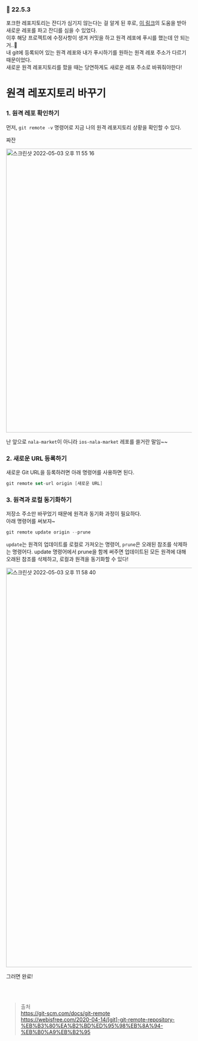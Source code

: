 ### 🔖 22.5.3

포크한 레포지토리는 잔디가 심기지 않는다는 걸 알게 된 후로, [이 링크](https://soranhan.tistory.com/11)의 도움을 받아 새로운 레포를 파고 잔디를 심을 수 있었다.  
이후 해당 프로젝트에 수정사항이 생겨 커밋을 하고 원격 레포에 푸시를 했는데 안 되는 거..🤨  
내 git에 등록되어 있는 원격 레포와 내가 푸시하기를 원하는 원격 레포 주소가 다르기 때문이었다.  
새로운 원격 레포지토리를 팠을 때는 당연하게도 새로운 레포 주소로 바꿔줘야한다!  


# 원격 레포지토리 바꾸기

### 1. 원격 레포 확인하기

먼저, `git remote -v` 명령어로 지금 나의 원격 레포지토리 상황을 확인할 수 있다.  

짜잔  

<img width="769" alt="스크린샷 2022-05-03 오후 11 55 16" src="https://user-images.githubusercontent.com/78457093/166478365-d753488d-ebf3-433c-a546-51f759da5ccd.png">

난 앞으로 `nala-market`이 아니라 `ios-nala-market` 레포를 쓸거란 말임~~

### 2. 새로운 URL 등록하기

새로운 Git URL을 등록하려면 아래 명령어를 사용하면 된다.

```swift
git remote set-url origin [새로운 URL]
```

### 3. 원격과 로컬 동기화하기

저장소 주소만 바꾸었기 때문에 원격과 동기화 과정이 필요하다.  
아래 명령어를 써보쟈~

```swift
git remote update origin --prune
```

`update`는 원격의 업데이트를 로컬로 가져오는 명령어, `prune`은 오래된 참조를 삭제하는 명령어다.
update 명령어에서 prune을 함께 써주면 업데이트된 모든 원격에 대해 오래된 참조를 삭제하고, 로컬과 원격을 동기화할 수 있다!

<img width="1082" alt="스크린샷 2022-05-03 오후 11 58 40" src="https://user-images.githubusercontent.com/78457093/166478995-c310989b-0017-4009-a0c3-f7764e1dca21.png">

그러면 완료!

<br>
<br>

> 출처  
> https://git-scm.com/docs/git-remote  
> https://webisfree.com/2020-04-14/[git]-git-remote-repository-%EB%B3%80%EA%B2%BD%ED%95%98%EB%8A%94-%EB%B0%A9%EB%B2%95
